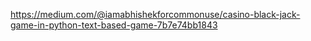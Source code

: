 https://medium.com/@iamabhishekforcommonuse/casino-black-jack-game-in-python-text-based-game-7b7e74bb1843

